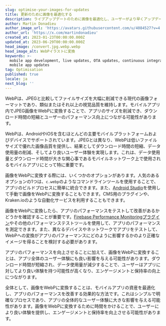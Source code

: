 ```yaml
---
slug: optimise-your-images-for-updates
title: 更新のために画像を最適化する
description: ライブアップデートのために画像を最適化し、ユーザーがより早くアップデートを受け取る手助けをする方法。
author: Martin Donadieu
author_image_url: 'https://avatars.githubusercontent.com/u/4084527?v=4'
author_url: 'https://x.com/martindonadieu'
created_at: 2023-01-23T00:00:00.000Z
updated_at: 2023-06-29T00:00:00.000Z
head_image: /convert.jpg.webp.webp
head_image_alt: WebPイラストに変換
keywords: >-
  mobile app development, live updates, OTA updates, continuous integration,
  mobile app updates
tag: Optimisation
published: true
locale: ja
next_blog: ''
---
```

WebPは、JPEGと比較してファイルサイズを大幅に削減できる現代の画像フォーマットであり、類似またはそれ以上の視覚品質を維持します。モバイルアプリ内でJPEG画像をWebPに変換することで、アプリのサイズを削減でき、ダウンロード時間の短縮とユーザーのパフォーマンス向上につながる可能性があります。

WebPは、AndroidやiOSを含むほとんどの主要モバイルプラットフォームおよびデバイスでサポートされています。JPEGとは異なり、WebPは低いファイルサイズで優れた画像品質を提供し、結果としてダウンロード時間の短縮、データ使用量の削減、そしてより良いユーザー体験を実現します。これは、データ使用量とダウンロード時間が大きな関心事であるモバイルネットワーク上で使用されるモバイルアプリにとって特に重要です。

画像をWebPに変換する際には、いくつかのオプションがあります。人気のあるオプションの1つは、`c.webp`のようなコマンドラインツールを使用することで、アプリのビルドプロセスに簡単に統合できます。また、[Android Studio](https://sites.google.com/a/android.com/tools/tech-docs/.webp/)を使用して手動で画像をWebPに変換することもできます。CMS用のプラグインや、Kraken.ioのような自動化サービスを利用することもできます。

画像をWebPに変換したら、アプリのパフォーマンスをテストして改善があるかどうかを確認することが重要です。[Firebase Performance Monitoringプラグイン](https://github.com/capawesome-team/capacitor-firebase/tree/main/packages/performance/)やその他のパフォーマンステストツールを使用して、アプリのパフォーマンスを測定できます。また、異なるデバイスやネットワークでアプリをテストして、WebPへの変換がアプリのパフォーマンスにどのように影響するかのより正確なイメージを得ることを検討する必要があります。

アプリのパフォーマンスを向上させることに加えて、画像をWebPに変換することは、アプリ全体のユーザー体験にも良い影響を与える可能性があります。ダウンロード時間が短縮され、データ使用量が減少することで、ユーザーはアプリに対してより良い体験を持つ可能性が高くなり、エンゲージメントと保持率の向上につながります。

全体として、画像をWebPに変換することは、モバイルアプリの資産を最適化し、アプリのパフォーマンスを改善する効果的な方法です。これはシンプルで明確なプロセスであり、アプリの全体的なユーザー体験に大きな影響を与える可能性があります。画像をWebPに変換するために時間をかけることで、ユーザーにより良い体験を提供し、エンゲージメントと保持率を向上させる可能性があります。
